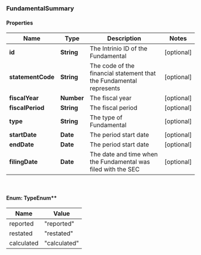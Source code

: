 ### FundamentalSummary

#### Properties
Name | Type | Description | Notes
------------ | ------------- | ------------- | -------------
**id** | **String** | The Intrinio ID of the Fundamental | [optional] 
**statementCode** | **String** | The code of the financial statement that the Fundamental represents | [optional] 
**fiscalYear** | **Number** | The fiscal year | [optional] 
**fiscalPeriod** | **String** | The fiscal period | [optional] 
**type** | **String** | The type of Fundamental | [optional] 
**startDate** | **Date** | The period start date | [optional] 
**endDate** | **Date** | The period start date | [optional] 
**filingDate** | **Date** | The date and time when the Fundamental was filed with the SEC | [optional] 


<br/>

#### Enum: TypeEnum**

Name | Value
---- | -----
reported | &quot;reported&quot;
restated | &quot;restated&quot;
calculated | &quot;calculated&quot;



